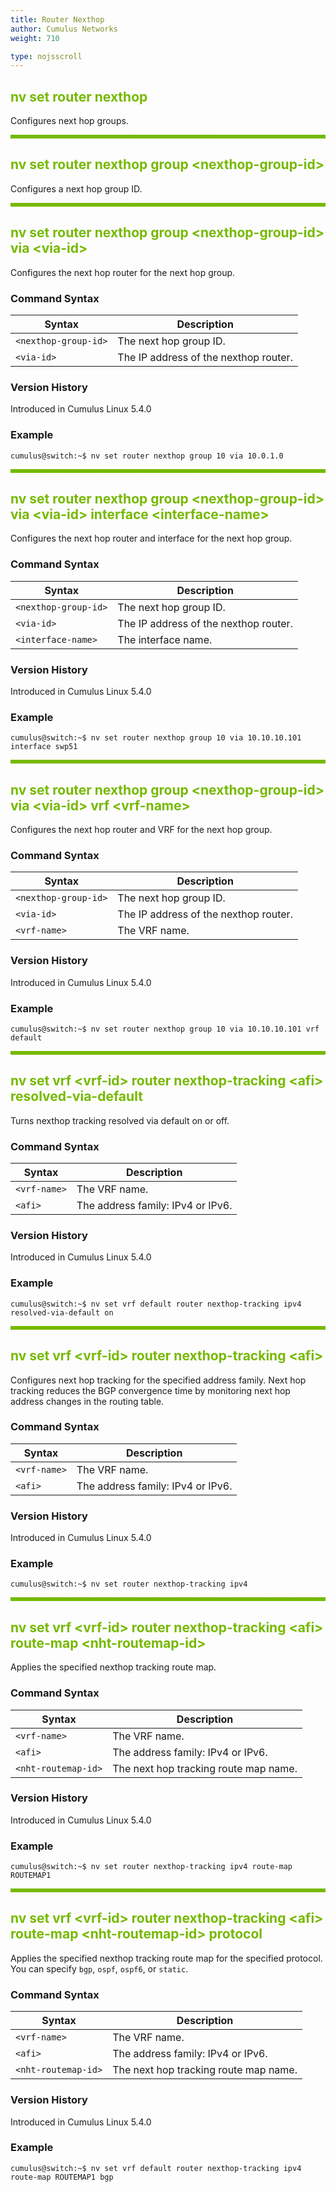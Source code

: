 ```yaml
---
title: Router Nexthop
author: Cumulus Networks
weight: 710

type: nojsscroll
---
```

<style>
h { color: RGB(118,185,0)}
</style>
## <h>nv set router nexthop</h>

Configures next hop groups.

<HR STYLE="BORDER: DASHED RGB(118,185,0) 0.5PX;BACKGROUND-COLOR: RGB(118,185,0);HEIGHT: 4.0PX;"/>

## <h>nv set router nexthop group \<nexthop-group-id\></h>

Configures a next hop group ID.

<HR STYLE="BORDER: DASHED RGB(118,185,0) 0.5PX;BACKGROUND-COLOR: RGB(118,185,0);HEIGHT: 4.0PX;"/>

## <h>nv set router nexthop group \<nexthop-group-id\> via \<via-id\></h>

Configures the next hop router for the next hop group.

### Command Syntax

| Syntax |  Description   |
| --------- | -------------- |
| `<nexthop-group-id>` | The next hop group ID. |
| `<via-id>`  | The IP address of the nexthop router. |

### Version History

Introduced in Cumulus Linux 5.4.0

### Example

```
cumulus@switch:~$ nv set router nexthop group 10 via 10.0.1.0
```

<HR STYLE="BORDER: DASHED RGB(118,185,0) 0.5PX;BACKGROUND-COLOR: RGB(118,185,0);HEIGHT: 4.0PX;"/>

## <h>nv set router nexthop group \<nexthop-group-id\> via \<via-id\> interface \<interface-name\></h>

Configures the next hop router and interface for the next hop group.

### Command Syntax

| Syntax |  Description   |
| --------- | -------------- |
| `<nexthop-group-id>` | The next hop group ID. |
| `<via-id>`  | The IP address of the nexthop router. |
| `<interface-name>`  | The interface name.  |

### Version History

Introduced in Cumulus Linux 5.4.0

### Example

```
cumulus@switch:~$ nv set router nexthop group 10 via 10.10.10.101 interface swp51
```

<HR STYLE="BORDER: DASHED RGB(118,185,0) 0.5PX;BACKGROUND-COLOR: RGB(118,185,0);HEIGHT: 4.0PX;"/>

## <h>nv set router nexthop group \<nexthop-group-id\> via \<via-id\> vrf \<vrf-name\></h>

Configures the next hop router and VRF for the next hop group.

### Command Syntax

| Syntax |  Description   |
| --------- | -------------- |
| `<nexthop-group-id>` | The next hop group ID. |
| `<via-id>`  | The IP address of the nexthop router. |
| `<vrf-name>`  | The VRF name.  |

### Version History

Introduced in Cumulus Linux 5.4.0

### Example

```
cumulus@switch:~$ nv set router nexthop group 10 via 10.10.10.101 vrf default
```

<HR STYLE="BORDER: DASHED RGB(118,185,0) 0.5PX;BACKGROUND-COLOR: RGB(118,185,0);HEIGHT: 4.0PX;"/>

## <h>nv set vrf \<vrf-id\> router nexthop-tracking \<afi\> resolved-via-default</h>

Turns nexthop tracking resolved via default on or off.

### Command Syntax

| Syntax |  Description   |
| --------- | -------------- |
| `<vrf-name>`  | The VRF name.  |
| `<afi>`  | The address family: IPv4 or IPv6.  |

### Version History

Introduced in Cumulus Linux 5.4.0

### Example

```
cumulus@switch:~$ nv set vrf default router nexthop-tracking ipv4 resolved-via-default on
```

<HR STYLE="BORDER: DASHED RGB(118,185,0) 0.5PX;BACKGROUND-COLOR: RGB(118,185,0);HEIGHT: 4.0PX;"/>

## <h>nv set vrf \<vrf-id\> router nexthop-tracking \<afi\></h>

Configures next hop tracking for the specified address family. Next hop tracking reduces the BGP convergence time by monitoring next hop address changes in the routing table.

### Command Syntax

| Syntax |  Description   |
| --------- | -------------- |
| `<vrf-name>`  | The VRF name.  |
| `<afi>`  | The address family: IPv4 or IPv6.  |

### Version History

Introduced in Cumulus Linux 5.4.0

### Example

```
cumulus@switch:~$ nv set router nexthop-tracking ipv4
```

<HR STYLE="BORDER: DASHED RGB(118,185,0) 0.5PX;BACKGROUND-COLOR: RGB(118,185,0);HEIGHT: 4.0PX;"/>

## <h>nv set vrf \<vrf-id\> router nexthop-tracking \<afi\> route-map \<nht-routemap-id\></h>

Applies the specified nexthop tracking route map.

### Command Syntax

| Syntax |  Description   |
| --------- | -------------- |
| `<vrf-name>`  | The VRF name.  |
| `<afi>`  | The address family: IPv4 or IPv6.  |
| `<nht-routemap-id>`  | The next hop tracking route map name.  |

### Version History

Introduced in Cumulus Linux 5.4.0

### Example

```
cumulus@switch:~$ nv set router nexthop-tracking ipv4 route-map ROUTEMAP1
```

<HR STYLE="BORDER: DASHED RGB(118,185,0) 0.5PX;BACKGROUND-COLOR: RGB(118,185,0);HEIGHT: 4.0PX;"/>

## <h>nv set vrf \<vrf-id\> router nexthop-tracking \<afi\> route-map \<nht-routemap-id\> protocol</h>

Applies the specified nexthop tracking route map for the specified protocol. You can specify `bgp`, `ospf`, `ospf6`, or `static`.

### Command Syntax

| Syntax |  Description   |
| --------- | -------------- |
| `<vrf-name>`  | The VRF name.  |
| `<afi>`  | The address family: IPv4 or IPv6.  |
| `<nht-routemap-id>`  | The next hop tracking route map name.  |

### Version History

Introduced in Cumulus Linux 5.4.0

### Example

```
cumulus@switch:~$ nv set vrf default router nexthop-tracking ipv4 route-map ROUTEMAP1 bgp
```
